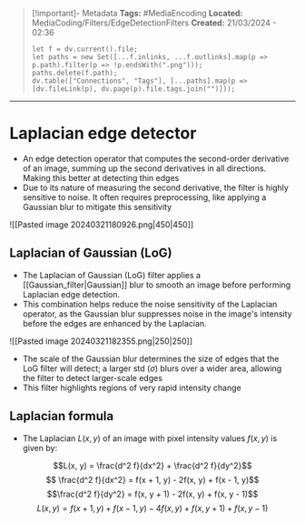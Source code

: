 > [!important]- Metadata
> **Tags:** #MediaEncoding 
> **Located:** MediaCoding/Filters/EdgeDetectionFilters
> **Created:** 21/03/2024 - 02:36
> ```dataviewjs
> let f = dv.current().file;
> let paths = new Set([...f.inlinks, ...f.outlinks].map(p => p.path).filter(p => !p.endsWith(".png")));
> paths.delete(f.path);
> dv.table(["Connections", "Tags"], [...paths].map(p => [dv.fileLink(p), dv.page(p).file.tags.join("")]));
> ```

___
# Laplacian edge detector
- An edge detection operator that computes the second-order derivative of an image, summing up the second derivatives in all directions. Making this better at detecting thin edges
- Due to its nature of measuring the second derivative, the filter is highly sensitive to noise. It often requires preprocessing, like applying a Gaussian blur to mitigate this sensitivity

![[Pasted image 20240321180926.png|450|450]]
## Laplacian of Gaussian (LoG)
- The Laplacian of Gaussian (LoG) filter applies a [[Gaussian_filter|Gaussian]] blur to smooth an image before performing Laplacian edge detection.
- This combination helps reduce the noise sensitivity of the Laplacian operator, as the Gaussian blur suppresses noise in the image's intensity before the edges are enhanced by the Laplacian.

![[Pasted image 20240321182355.png|250|250]]

- The scale of the Gaussian blur determines the size of edges that the LoG filter will detect; a larger std ($\sigma$) blurs over a wider area, allowing the filter to detect larger-scale edges
- This filter highlights regions of very rapid intensity change 
## Laplacian formula
- The Laplacian $L(x,y)$ of an image with pixel intensity values $f(x,y)$ is given by:

$$L(x, y) = \frac{d^2 f}{dx^2} + \frac{d^2 f}{dy^2}$$
$$ \frac{d^2 f}{dx^2} = f(x + 1, y) - 2f(x, y) + f(x - 1, y)$$
$$\frac{d^2 f}{dy^2} = f(x, y + 1) - 2f(x, y) + f(x, y - 1)$$
$$L(x, y) = f(x + 1, y) + f(x - 1, y)- 4f(x, y)  + f(x, y + 1) + f(x, y - 1)$$